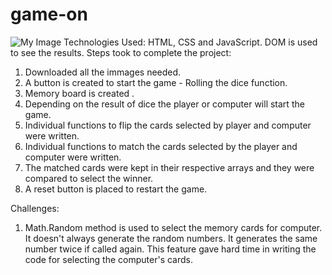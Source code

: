 # game-on
![My Image](C:\Users\kuntu\Downloads\IMG_3537.jpg)
Technologies Used: HTML, CSS and JavaScript.
DOM is used to see the results.
Steps took to complete the project:
1. Downloaded all the immages needed.
2. A button is created to start the game - Rolling the dice function.
3. Memory board is created .
4. Depending on the result of dice the player or computer will start the game.
5. Individual functions to flip the cards selected by player and computer were written.
6. Individual functions to match the cards selected by the player and computer were written.
7. The matched cards were kept in their respective arrays and they were compared to select the winner.
8. A reset button is placed to restart the game.

Challenges:
1. Math.Random method is used to select the memory cards for computer. It doesn't always generate the random numbers. It generates the same number twice if called again. This feature gave hard time in writing the code for selecting the computer's cards.